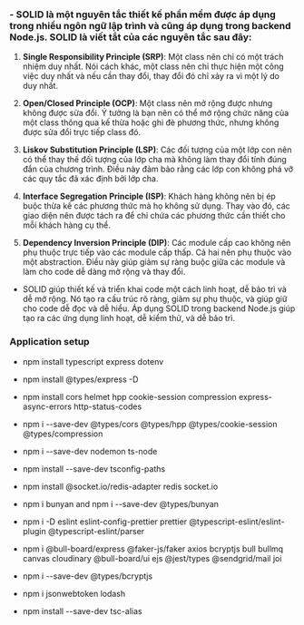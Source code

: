 ### - SOLID là một nguyên tắc thiết kế phần mềm được áp dụng trong nhiều ngôn ngữ lập trình và cũng áp dụng trong backend Node.js. SOLID là viết tắt của các nguyên tắc sau đây:

1. **Single Responsibility Principle (SRP)**: Một class nên chỉ có một trách nhiệm duy nhất. Nói cách khác, một class nên chỉ thực hiện một công việc duy nhất và nếu cần thay đổi, thay đổi đó chỉ xảy ra vì một lý do duy nhất.

2. **Open/Closed Principle (OCP)**: Một class nên mở rộng được nhưng không được sửa đổi. Ý tưởng là bạn nên có thể mở rộng chức năng của một class thông qua kế thừa hoặc ghi đè phương thức, nhưng không được sửa đổi trực tiếp class đó.

3. **Liskov Substitution Principle (LSP)**: Các đối tượng của một lớp con nên có thể thay thế đối tượng của lớp cha mà không làm thay đổi tính đúng đắn của chương trình. Điều này đảm bảo rằng các lớp con không phá vỡ các quy tắc đã xác định bởi lớp cha.

4. **Interface Segregation Principle (ISP)**: Khách hàng không nên bị ép buộc thừa kế các phương thức mà họ không sử dụng. Thay vào đó, các giao diện nên được tách ra để chỉ chứa các phương thức cần thiết cho mỗi khách hàng cụ thể.

5. **Dependency Inversion Principle (DIP)**: Các module cấp cao không nên phụ thuộc trực tiếp vào các module cấp thấp. Cả hai nên phụ thuộc vào một abstraction. Điều này giúp giảm sự ràng buộc giữa các module và làm cho code dễ dàng mở rộng và thay đổi.

- SOLID giúp thiết kế và triển khai code một cách linh hoạt, dễ bảo trì và dễ mở rộng. Nó tạo ra cấu trúc rõ ràng, giảm sự phụ thuộc, và giúp giữ cho code dễ đọc và dễ hiểu. Áp dụng SOLID trong backend Node.js giúp tạo ra các ứng dụng linh hoạt, dễ kiểm thử, và dễ bảo trì.

### Application setup
- npm install typescript express dotenv
- npm install @types/express -D
- npm install cors helmet hpp cookie-session compression express-async-errors http-status-codes
- npm i --save-dev @types/cors @types/hpp @types/cookie-session @types/compression
- npm i --save-dev nodemon ts-node
- npm install --save-dev tsconfig-paths
- npm install @socket.io/redis-adapter redis socket.io
- npm i bunyan and npm i --save-dev @types/bunyan
- npm i -D eslint eslint-config-prettier prettier @typescript-eslint/eslint-plugin @typescript-eslint/parser
-  npm i @bull-board/express @faker-js/faker axios bcryptjs bull bullmq canvas cloudinary @bull-board/ui ejs @jest/types @sendgrid/mail joi
- npm i --save-dev @types/bcryptjs
- npm i jsonwebtoken lodash

- npm install --save-dev tsc-alias
